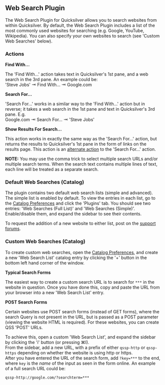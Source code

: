 ## Web Search Plugin

The Web Search Plugin for Quicksilver allows you to search websites from within Quicksilver. By default, the Web Search Plugin includes a list of the most commonly used websites for searching (e.g. Google, YouTube, Wikipedia). You can also specify your own websites to search (see 'Custom Web Searches' below).

### Actions

**Find With...**

The 'Find With...' action takes text in Quicksilver's 1st pane, and a web search in the 3rd pane. An example could be:    
'Steve Jobs' ⇥ Find With... ⇥ Google.com

**Search For...**

'Search For...' works in a similar way to the 'Find With...' action but in reverse; it takes a web search in the 1st pane and text in Quicksilver's 3rd pane. E.g.    
Google.com ⇥ Search For... ⇥ 'Steve Jobs'

**Show Results For Search...**

This action works in exactly the same way as the 'Search For...' action, but returns the results to Quicksilver's 1st pane in the form of links on the results page. This action is an [alternate action](http://qsapp.com/wiki/Alternate_Actions) to the 'Search For...' action.

**NOTE:** You may use the comma trick to select multiple search URLs and/or multiple search terms. When the search text contains multiple lines of text, each line will be treated as a separate search.

### Default Web Searches (Catalog)

The plugin contains two default web search lists (simple and advanced). The simple list is enabled by default. To view the entries in each list, go to the [Catalog Preferences](qs://preferences#QSCatalogPrefPane) and click the 'Plugins' tab. You should see two entries: 'Web Searches (Full List)' and 'Web Searches (Simple)'. Enable/disable them, and expand the sidebar to see their contents.

To request the addition of a new website to either list, post on the [support forums](http://groups.google.com/group/blacktree-quicksilver/topics?gvc=2).

### Custom Web Searches (Catalog)

To create custom web searches, open the [Catalog Preferences](qs://preferences#QSCatalogPrefPane), and create a new 'Web Search List' catalog entry by clicking the '+' button in the bottom left hand corner of the window.

**Typical Search Forms**

The easiest way to create a custom search URL is to search for `***` in the website in question. Once you have done this, copy and paste the URL from your browser into a new 'Web Search List' entry.

**POST Search Forms**

Certain websites use POST search forms (instead of GET forms), where the search Query is not present in the URL, but is passed as a POST parameter (viewing the website HTML is required). For these websites, you can create QSS 'POST' URLs.    

To achieve this, open a custom 'Web Search List', and expand the sidebar by clicking the 'i' button (or pressing ⌘I).    
From the sidebar, add a new URL, with a prefix of either `qssp-http` or `qssp-https` depending on whether the website is using http or https.    
After you have entered the URL of the search form, add `?key=***` to the end, where `key` is the *name* of the input as seen in the form online. An example of a full search URL could be:
```
qssp-http://google.com/?searchterm=***
```
